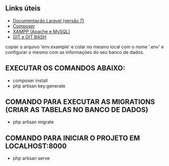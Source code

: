 

## Links úteis

- <a href="https://laravel.com/docs/7.x">Documentação Laravel (versão 7)</a>
- <a href="https://getcomposer.org/">Composer</a>
- <a href="https://www.apachefriends.org/pt_br/index.html">XAMPP (Apache e MySQL)</a>
- <a href="https://git-scm.com/">GIT e GIT BASH</a>

copiar o arquivo 'env.example' e colar no mesmo local com o nome '.env' e configurar o mesmo com as informações do seu banco de dados.

## EXECUTAR OS COMANDOS ABAIXO:
- composer install
- php artisan key:generate

## COMANDO PARA EXECUTAR AS MIGRATIONS (CRIAR AS TABELAS NO BANCO DE DADOS)
- php artisan migrate

## COMANDO PARA INICIAR O PROJETO EM LOCALHOST:8000
- php artisan serve
